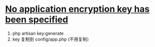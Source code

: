 # [No application encryption key has been specified](https://blog.csdn.net/Hseven779/article/details/78743713)
1. php artisan key:generate
2. key 复制到 config/app.php (不用复制）

